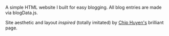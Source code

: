A simple HTML website I built for easy blogging. All blog entries are made via blogData.js.

Site aesthetic and layout *inspired* (totally imitated) by [Chip Huyen's](https://huyenchip.com/) brilliant page. 
